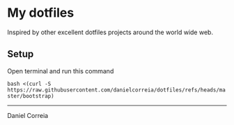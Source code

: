 # My dotfiles

Inspired by other excellent dotfiles projects around the world wide web.

## Setup

Open terminal and run this command

`bash <(curl -S https://raw.githubusercontent.com/danielcorreia/dotfiles/refs/heads/master/bootstrap)`

---

Daniel Correia
